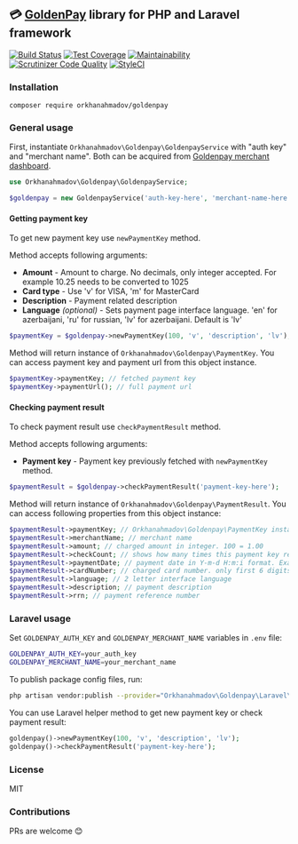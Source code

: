 ## :credit_card: [GoldenPay](http://www.goldenpay.az) library for PHP and Laravel framework

[![Build Status](https://travis-ci.org/orkhanahmadov/goldenpay.svg?branch=master)](https://travis-ci.org/orkhanahmadov/goldenpay)
[![Test Coverage](https://api.codeclimate.com/v1/badges/92b05e08792d8c204cf6/test_coverage)](https://codeclimate.com/github/orkhanahmadov/goldenpay/test_coverage)
[![Maintainability](https://api.codeclimate.com/v1/badges/92b05e08792d8c204cf6/maintainability)](https://codeclimate.com/github/orkhanahmadov/goldenpay/maintainability)
[![Scrutinizer Code Quality](https://scrutinizer-ci.com/g/orkhanahmadov/goldenpay/badges/quality-score.png?b=master)](https://scrutinizer-ci.com/g/orkhanahmadov/goldenpay/?branch=master)
[![StyleCI](https://github.styleci.io/repos/184265600/shield?branch=master)](https://github.styleci.io/repos/184265600)

### Installation

``composer require orkhanahmadov/goldenpay``

### General usage

First, instantiate ``Orkhanahmadov\Goldenpay\GoldenpayService`` with "auth key" and "merchant name". Both can be acquired from [Goldenpay merchant dashboard](https://rest.goldenpay.az/merchant/).

```php
use Orkhanahmadov\Goldenpay\GoldenpayService;

$goldenpay = new GoldenpayService('auth-key-here', 'merchant-name-here');
```

#### Getting payment key
To get new payment key use ``newPaymentKey`` method.

Method accepts following arguments:
* **Amount** - Amount to charge. No decimals, only integer accepted. For example 10.25 needs to be converted to 1025
* **Card type** - Use 'v' for VISA, 'm' for MasterCard
* **Description** - Payment related description
* **Language** *(optional)* - Sets payment page interface language. 'en' for azerbaijani, 'ru' for russian, 'lv' for azerbaijani. Default is 'lv'

```php
$paymentKey = $goldenpay->newPaymentKey(100, 'v', 'description', 'lv');
```

Method will return instance of ``Orkhanahmadov\Goldenpay\PaymentKey``. You can access payment key and payment url from this object instance.

```php
$paymentKey->paymentKey; // fetched payment key
$paymentKey->paymentUrl(); // full payment url
```

#### Checking payment result
To check payment result use ``checkPaymentResult`` method.

Method accepts following arguments:
* **Payment key** - Payment key previously fetched with ``newPaymentKey`` method.

```php
$paymentResult = $goldenpay->checkPaymentResult('payment-key-here');
```

Method will return instance of ``Orkhanahmadov\Goldenpay\PaymentResult``. You can access following properties from this object instance:

```php
$paymentResult->paymentKey; // Orkhanahmadov\Goldenpay\PaymentKey instance with payment key and payment url
$paymentResult->merchantName; // merchant name
$paymentResult->amount; // charged amount in integer. 100 = 1.00
$paymentResult->checkCount; // shows how many times this payment key result checked
$paymentResult->paymentDate; // payment date in Y-m-d H:m:i format. Example: 2019-04-30 14:16:58
$paymentResult->cardNumber; // charged card number. only first 6 digits and last 4 digits. Example: 422865******8101
$paymentResult->language; // 2 letter interface language
$paymentResult->description; // payment description
$paymentResult->rrn; // payment reference number
```

### Laravel usage

Set ``GOLDENPAY_AUTH_KEY`` and ``GOLDENPAY_MERCHANT_NAME`` variables in ``.env`` file:

```bash
GOLDENPAY_AUTH_KEY=your_auth_key
GOLDENPAY_MERCHANT_NAME=your_merchant_name
```

To publish package config files, run:

```bash
php artisan vendor:publish --provider="Orkhanahmadov\Goldenpay\Laravel\ServiceProvider"
```

You can use Laravel helper method to get new payment key or check payment result:

```php
goldenpay()->newPaymentKey(100, 'v', 'description', 'lv');
goldenpay()->checkPaymentResult('payment-key-here');
```

### License
MIT

### Contributions
PRs are welcome :blush:
